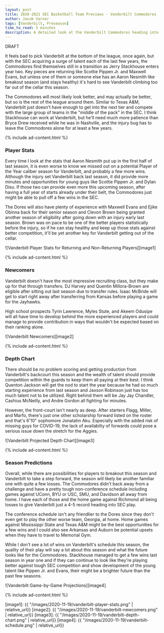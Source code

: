 ```yaml
---
layout: post
title: 2020-2021 SEC Basketball Team Previews - Vanderbilt Commodores
author: Jacob Varner
tags: [Vanderbilt, Preseason]
time_to_read: 5 minutes
description: A detailed look at the Vanderbilt Commodores heading into the 2020-2021 college basketball season including game-by-game predictions, a statistical team overview, newcomers, and a projected depth chart.
---
```


DRAFT

It feels bad to pick Vanderbilt at the bottom of the league, once again, but with the SEC acquiring a surge of talent each of the last few years, the Commodores find themselves still in a transition as Jerry Stackhouse enters year two. Key pieces are returning like Scottie Pippen Jr. and Maxwell Evans, but unless one of them or someone else has an Aaron Nesmith like breakout season (and stays healthy) it's hard to see Vanderbilt climbing too far out of the cellar this season.

The Commodores will most likely look better, and may actually be better, but so is the rest of the league around them. Similar to Texas A&M, Vanderbilt just doesn't have enough to get into the next tier and compete with the large group of teams in the "middle of the pack" in the SEC. I think Stackhouse can work at Vanderbilt, but he'll need much more patience than Bryce Drew received while he was in Nashville, and the injury bug has to leave the Commodores alone for at least a few years.

{% include ad-content.html %}

### Player Stats

Every time I look at the stats that Aaron Nesmith put up in the first half of last season, it is even worse to know we missed out on a potential Player of the Year caliber season for Vanderbilt, and probably a few more wins. Although the injury set Vanderbilt back last season, it did provide more minutes and opportunities for young guys like Scottie Pippen Jr. and Dylan Disu. If those two can provide even more this upcoming season, after having a full year of starts already under their belt, the Commodores just might be able to pull off a few wins in the SEC.

The Dores will also have plenty of experience with Maxwell Evans and Ejike Obinna back for their senior season and Clevon Brown being granted another season of eligibility after going down with an injury early last season. Brown was on pace to be one of the better players statistically before the injury, so if he can stay healthy and keep up those stats against better competition, it'll be yet another key for Vanderbilt getting out of the cellar.

![Vanderbilt Player Stats for Returning and Non-Returning Players][image1]

{% include ad-content.html %}

### Newcomers

Vanderbilt doesn't have the most impressive recruiting class, but they make up for that through transfers. DJ Harvey and Quentin Millora-Brown are eligible after sitting out last season due to transfer rules. Isaac McBride will get to start right away after transferring from Kansas before playing a game for the Jayhawks.

High school prospects Tyrin Lawrence, Myles Stute, and Akeem Odusipe will all have time to develop behind the more experienced players and could manage to provide contribution in ways that wouldn't be expected based on their ranking alone.

![Vanderbilt Newcomers][image2]

{% include ad-content.html %}

### Depth Chart

There should be no problem scoring and getting production from Vanderbilt's backcourt this season and the wealth of talent should provide competition within the guards to keep them all paying at their best. I think Quenton Jackson will get the nod to start the year because he had so much starting experience from last season and Jaxson Robinson just has too much talent not to be utilized. Right behind them will be Jay Jay Chandler, Cashius McNeilly, and Andre Gordon all fighting for minutes.

However, the front-court isn't nearly as deep. After starters Flagg, Miller, and Marfo, there's just one other scholarship forward listed on the roster and that's 6'10" sophomore Jonatahn Aku. Especially with the added risk of missing guys for COVID-19, the lack of availabilty of forwards could pose a serious issue down the stretch for the Aggies.

![Vanderbilt Projected Depth Chart][image3]

{% include ad-content.html %}

### Season Predictions

Overall, while there are possibilities for players to breakout this season and Vanderbilt to take a step forward, the season will likely be another familiar one with quite a few losses. The Commodores didn't back away from a challenge and have a pretty tough non-conference schedule including games against UConn, BYU or USC, SMU, and Davidson all away from home. I have each of those and the home game against Richmond all being losses to give Vanderbilt just a 4-5 record heading into SEC play.

The conference schedule isn't any friendlier to the Dores since they don't even get to play the other worse team, Georgia, at home. Home games against Mississippi State and Texas A&M might be the best opportunities for a few wins and I could also see Arkansas and Auburn be potential upsets when they have to travel to Memorial Gym.

While I don't see a lot of wins on Vanderbilt's schedule this season, the quality of their play will say a lot about this season and what the future looks like for the Commodores. Stackhouse managed to get a few wins last season in year one and if they can continue to look like they're playing better against tough SEC competition and show development of the young talent like Pippen Jr. and Evans, their might be a brighter future than the past few seasons.

![Vanderbilt Game-by-Game Projections][image4]

{% include ad-content.html %}

[image1]: {{ "/images/2020-11-19/vanderbilt-player-stats.png" | relative_url}}
[image2]: {{ "/images/2020-11-19/vanderbilt-newcomers.png" | relative_url}}
[image3]: {{ "/images/2020-11-19/vanderbilt-depth-chart.png" | relative_url}}
[image4]: {{ "/images/2020-11-19/vanderbilt-schedule.png" | relative_url}}
